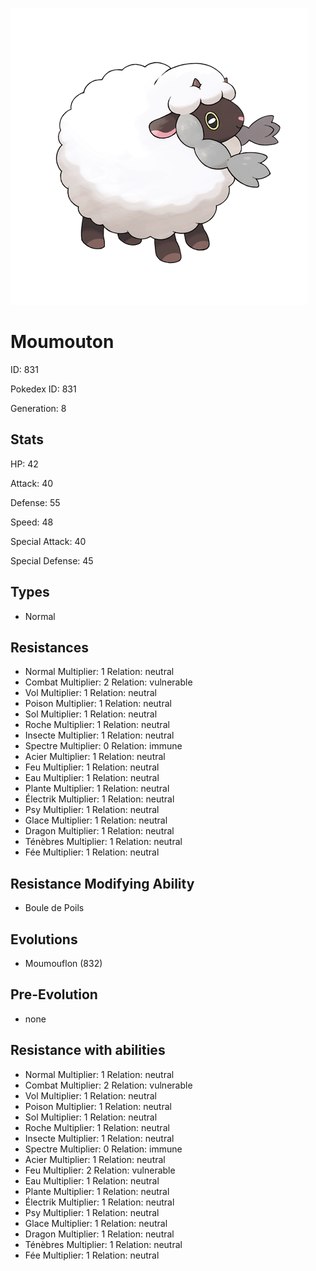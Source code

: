 ![](https://raw.githubusercontent.com/PokeAPI/sprites/master/sprites/pokemon/other/official-artwork/831.png)

# Moumouton
ID: 831

Pokedex ID: 831

Generation: 8

## Stats

HP: 42

Attack: 40

Defense: 55

Speed: 48

Special Attack: 40

Special Defense: 45

## Types

- Normal
## Resistances

- Normal Multiplier: 1 Relation: neutral
- Combat Multiplier: 2 Relation: vulnerable
- Vol Multiplier: 1 Relation: neutral
- Poison Multiplier: 1 Relation: neutral
- Sol Multiplier: 1 Relation: neutral
- Roche Multiplier: 1 Relation: neutral
- Insecte Multiplier: 1 Relation: neutral
- Spectre Multiplier: 0 Relation: immune
- Acier Multiplier: 1 Relation: neutral
- Feu Multiplier: 1 Relation: neutral
- Eau Multiplier: 1 Relation: neutral
- Plante Multiplier: 1 Relation: neutral
- Électrik Multiplier: 1 Relation: neutral
- Psy Multiplier: 1 Relation: neutral
- Glace Multiplier: 1 Relation: neutral
- Dragon Multiplier: 1 Relation: neutral
- Ténèbres Multiplier: 1 Relation: neutral
- Fée Multiplier: 1 Relation: neutral
## Resistance Modifying Ability

- Boule de Poils

## Evolutions

- Moumouflon (832)
## Pre-Evolution

- none

## Resistance with abilities

- Normal Multiplier: 1 Relation: neutral
- Combat Multiplier: 2 Relation: vulnerable
- Vol Multiplier: 1 Relation: neutral
- Poison Multiplier: 1 Relation: neutral
- Sol Multiplier: 1 Relation: neutral
- Roche Multiplier: 1 Relation: neutral
- Insecte Multiplier: 1 Relation: neutral
- Spectre Multiplier: 0 Relation: immune
- Acier Multiplier: 1 Relation: neutral
- Feu Multiplier: 2 Relation: vulnerable
- Eau Multiplier: 1 Relation: neutral
- Plante Multiplier: 1 Relation: neutral
- Électrik Multiplier: 1 Relation: neutral
- Psy Multiplier: 1 Relation: neutral
- Glace Multiplier: 1 Relation: neutral
- Dragon Multiplier: 1 Relation: neutral
- Ténèbres Multiplier: 1 Relation: neutral
- Fée Multiplier: 1 Relation: neutral